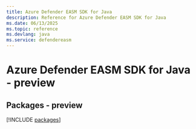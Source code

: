 ```yaml
---
title: Azure Defender EASM SDK for Java
description: Reference for Azure Defender EASM SDK for Java
ms.date: 06/13/2025
ms.topic: reference
ms.devlang: java
ms.service: defendereasm
---
```

# Azure Defender EASM SDK for Java - preview
## Packages - preview
[!INCLUDE [packages](defender-easm-index.md)]